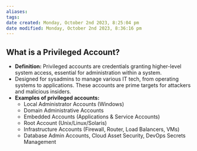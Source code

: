 ```yaml
---
aliases: 
tags: 
date created: Monday, October 2nd 2023, 8:25:04 pm
date modified: Monday, October 2nd 2023, 8:36:16 pm
---
```


## What is a Privileged Account?

- **Definition:** Privileged accounts are credentials granting higher-level system access, essential for administration within a system.
- Designed for sysadmins to manage various IT tech, from operating systems to applications. These accounts are prime targets for attackers and malicious insiders.
- **Examples of privileged accounts:**
  - Local Administrator Accounts (Windows)
  - Domain Administrative Accounts
  - Embedded Accounts (Applications & Service Accounts)
  - Root Account (Unix/Linux/Solaris)
  - Infrastructure Accounts (Firewall, Router, Load Balancers, VMs)
  - Database Admin Accounts, Cloud Asset Security, DevOps Secrets Management